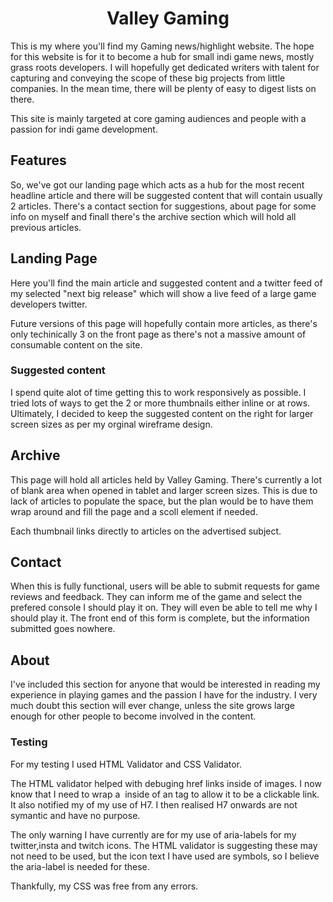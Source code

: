 <h1 align=center> Valley Gaming </h1>

This is my where you'll find my Gaming news/highlight website. The hope for this website is for it to become a hub for small indi game news, mostly grass roots developers. I will hopefully get dedicated writers with talent for capturing and conveying the scope of these big projects from little companies. In the mean time, there will be plenty of easy to digest lists on there.

This site is mainly targeted at core gaming audiences and people with a passion for indi game development.

## Features
So, we've got our landing page which acts as a hub for the most recent headline article and there will be suggested content that will contain usually 2 articles.
There's a contact section for suggestions, about page for some info on myself and finall there's the archive section which will hold all previous articles.

## Landing Page

Here you'll find the main article and suggested content and a twitter feed of my selected "next big release" which will show a live feed of a large game developers twitter.

Future versions of this page will hopefully contain more articles, as there's only techinically 3 on the front page as there's not a massive amount of consumable content on the site.
  ### Suggested content
  I spend quite alot of time getting this to work responsively as possible. I tried lots of ways to get the 2 or more thumbnails either inline or at rows. Ultimately, I decided to keep the suggested content on the right for larger screen sizes as per my orginal wireframe design.

## Archive

This page will hold all articles held by Valley Gaming.
There's currently a lot of blank area when opened in tablet and larger screen sizes. This is due to lack of articles to populate the space, but the plan would be to have them wrap around and fill the page and a scoll element if needed.

Each thumbnail links directly to articles on the advertised subject.

## Contact

When this is fully functional, users will be able to submit requests for game reviews and feedback. They can inform me of the game and select the prefered console I should play it on. They will even be able to tell me why I should play it.
The front end of this form is complete, but the information submitted goes nowhere.

## About

I've included this section for anyone that would be interested in reading my experience in playing games and the passion I have for the industry.
I very much doubt this section will ever change, unless the site grows large enough for other people to become involved in the content.

### Testing

For my testing I used HTML Validator and CSS Validator.

The HTML validator helped with debuging href links inside of images.
I now know that I need to wrap a <img> inside of an <a> tag to allow it to be a clickable link.
It also notified my of my use of H7. I then realised H7 onwards are not symantic and have no purpose.
  
The only warning I have currently are for my use of aria-labels for my twitter,insta and twitch icons. The HTML validator is suggesting these may not need to be used, but the icon text I have used are symbols, so I believe the aria-label is needed for these.

Thankfully, my CSS was free from any errors.

